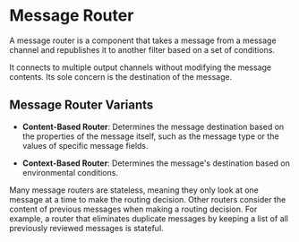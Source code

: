 # Message Router

A message router is a component that takes a message from a message channel and republishes it to another filter based on a set of conditions.

It connects to multiple output channels without modifying the message contents. Its sole concern is the destination of the message.

## Message Router Variants

- **Content-Based Router**: Determines the message destination based on the properties of the message itself, such as the message type or the values of specific message fields.

- **Context-Based Router**: Determines the message's destination based on environmental conditions.

Many message routers are stateless, meaning they only look at one message at a time to make the routing decision. Other routers consider the content of previous messages when making a routing decision. For example, a router that eliminates duplicate messages by keeping a list of all previously reviewed messages is stateful.
